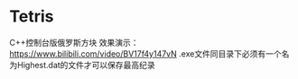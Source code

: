 # Tetris
C++控制台版俄罗斯方块
效果演示：https://www.bilibili.com/video/BV17f4y147vN 
.exe文件同目录下必须有一个名为Highest.dat的文件才可以保存最高纪录

